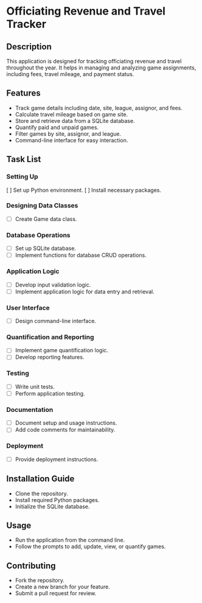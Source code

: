 # Officiating Revenue and Travel Tracker

## Description
This application is designed for tracking officiating revenue and travel throughout the year. It helps in managing and analyzing game assignments, including fees, travel mileage, and payment status.

## Features
- Track game details including date, site, league, assignor, and fees.
- Calculate travel mileage based on game site.
- Store and retrieve data from a SQLite database.
- Quantify paid and unpaid games.
- Filter games by site, assignor, and league.
- Command-line interface for easy interaction.

## Task List
### Setting Up
   [ ] Set up Python environment.
   [ ] Install necessary packages.

### Designing Data Classes
- [ ] Create Game data class.

### Database Operations
- [ ] Set up SQLite database.
- [ ] Implement functions for database CRUD operations.

### Application Logic
- [ ] Develop input validation logic.
- [ ] Implement application logic for data entry and retrieval.

### User Interface
- [ ] Design command-line interface.

### Quantification and Reporting
- [ ] Implement game quantification logic.
- [ ] Develop reporting features.

### Testing
- [ ] Write unit tests.
- [ ] Perform application testing.

### Documentation
- [ ] Document setup and usage instructions.
- [ ] Add code comments for maintainability.

### Deployment
- [ ] Provide deployment instructions.

## Installation Guide
- Clone the repository.
- Install required Python packages.
- Initialize the SQLite database.

## Usage
- Run the application from the command line.
- Follow the prompts to add, update, view, or quantify games.

## Contributing
- Fork the repository.
- Create a new branch for your feature.
- Submit a pull request for review.


